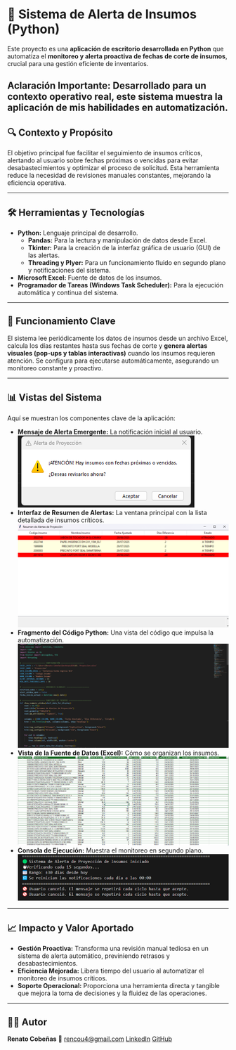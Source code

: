 # 🔔 Sistema de Alerta de Insumos (Python)

Este proyecto es una **aplicación de escritorio desarrollada en Python** que automatiza el **monitoreo y alerta proactiva de fechas de corte de insumos**, crucial para una gestión eficiente de inventarios.

**Aclaración Importante:** Desarrollado para un contexto operativo real, este sistema muestra la aplicación de mis habilidades en automatización. 
---

## 🔍 Contexto y Propósito

El objetivo principal fue facilitar el seguimiento de insumos críticos, alertando al usuario sobre fechas próximas o vencidas para evitar desabastecimientos y optimizar el proceso de solicitud. Esta herramienta reduce la necesidad de revisiones manuales constantes, mejorando la eficiencia operativa.

---

## 🛠️ Herramientas y Tecnologías

* **Python:** Lenguaje principal de desarrollo.
    * **Pandas:** Para la lectura y manipulación de datos desde Excel.
    * **Tkinter:** Para la creación de la interfaz gráfica de usuario (GUI) de las alertas.
    * **Threading y Plyer:** Para un funcionamiento fluido en segundo plano y notificaciones del sistema.
* **Microsoft Excel:** Fuente de datos de los insumos.
* **Programador de Tareas (Windows Task Scheduler):** Para la ejecución automática y continua del sistema.

---

## 🚀 Funcionamiento Clave

El sistema lee periódicamente los datos de insumos desde un archivo Excel, calcula los días restantes hasta sus fechas de corte y **genera alertas visuales (pop-ups y tablas interactivas)** cuando los insumos requieren atención. Se configura para ejecutarse automáticamente, asegurando un monitoreo constante y proactivo.

---

## 📊 Vistas del Sistema

Aquí se muestran los componentes clave de la aplicación:

* **Mensaje de Alerta Emergente:** La notificación inicial al usuario.
    ![Alerta de Proyección](./alerta_msj.png)
* **Interfaz de Resumen de Alertas:** La ventana principal con la lista detallada de insumos críticos.
    ![Interfaz de Resumen de Alertas](./interfaz_alerta.png)
* **Fragmento del Código Python:** Una vista del código que impulsa la automatización.
    ![Fragmento del Código Python](./codigo_alerta.png)
* **Vista de la Fuente de Datos (Excel):** Cómo se organizan los insumos.
    ![Vista del Archivo Excel de Insumos](./insumo.png)
* **Consola de Ejecución:** Muestra el monitoreo en segundo plano.
    ![Mensaje de Consola del Sistema](./Msj_terminal.png)

---

## 📈 Impacto y Valor Aportado

* **Gestión Proactiva:** Transforma una revisión manual tediosa en un sistema de alerta automático, previniendo retrasos y desabastecimientos.
* **Eficiencia Mejorada:** Libera tiempo del usuario al automatizar el monitoreo de insumos críticos.
* **Soporte Operacional:** Proporciona una herramienta directa y tangible que mejora la toma de decisiones y la fluidez de las operaciones.

---

## 🧑‍💼 Autor

**Renato Cobeñas** 📧 rencou4@gmail.com
[LinkedIn](https://www.linkedin.com/in/tuusuario)
[GitHub](https://github.com/RenCoU4)
